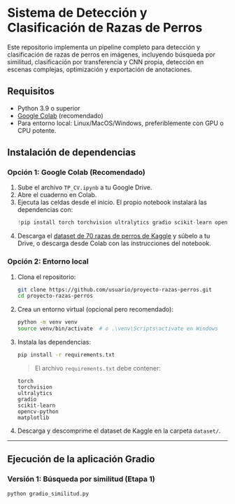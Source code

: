 # Sistema de Detección y Clasificación de Razas de Perros

Este repositorio implementa un pipeline completo para detección y clasificación de razas de perros en imágenes, incluyendo búsqueda por similitud, clasificación por transferencia y CNN propia, detección en escenas complejas, optimización y exportación de anotaciones.

## Requisitos

- Python 3.9 o superior
- [Google Colab](https://colab.research.google.com/) (recomendado)
- Para entorno local: Linux/MacOS/Windows, preferiblemente con GPU o CPU potente.

## Instalación de dependencias

### Opción 1: Google Colab (Recomendado)

1. Sube el archivo `TP_CV.ipynb` a tu Google Drive.
2. Abre el cuaderno en Colab.
3. Ejecuta las celdas desde el inicio. El propio notebook instalará las dependencias con:
    ```python
    !pip install torch torchvision ultralytics gradio scikit-learn opencv-python matplotlib
    ```
4. Descarga el [dataset de 70 razas de perros de Kaggle](https://www.kaggle.com/datasets/gpiosenka/70-dog-breedsimage-data-set?resource=download) y súbelo a tu Drive, o descarga desde Colab con las instrucciones del notebook.

### Opción 2: Entorno local

1. Clona el repositorio:
    ```bash
    git clone https://github.com/usuario/proyecto-razas-perros.git
    cd proyecto-razas-perros
    ```
2. Crea un entorno virtual (opcional pero recomendado):
    ```bash
    python -m venv venv
    source venv/bin/activate  # o .\venv\Scripts\activate en Windows
    ```
3. Instala las dependencias:
    ```bash
    pip install -r requirements.txt
    ```
    > El archivo `requirements.txt` debe contener:
    ```
    torch
    torchvision
    ultralytics
    gradio
    scikit-learn
    opencv-python
    matplotlib
    ```
4. Descarga y descomprime el dataset de Kaggle en la carpeta `dataset/`.

---

## Ejecución de la aplicación Gradio

### **Versión 1: Búsqueda por similitud (Etapa 1)**

```bash
python gradio_similitud.py

